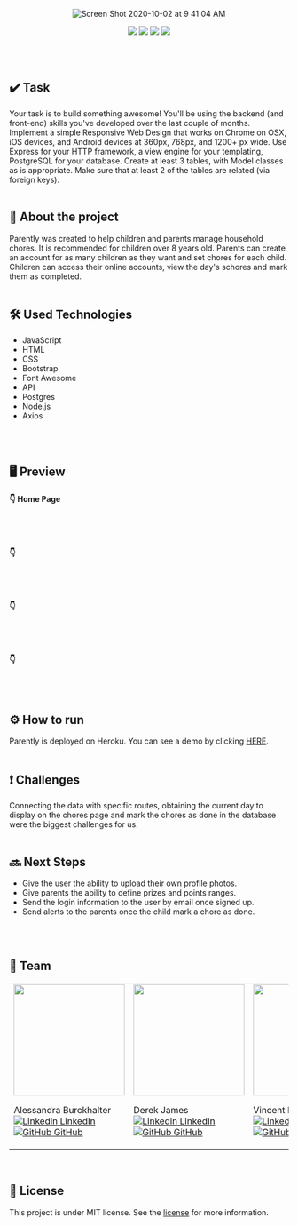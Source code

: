 <p align="center">
<img  alt="Screen Shot 2020-10-02 at 9 41 04 AM" src="https://user-images.githubusercontent.com/68092946/96671832-c9353f00-1330-11eb-802a-061cc144f092.png"></p>
<p align="center">
<img src="https://img.shields.io/github/issues/alessandraburckhalter/Full-Stack-Project?color=%2330bf8a"> <img src="https://img.shields.io/github/forks/alessandraburckhalter/Full-Stack-Project?color=%2330bf8a"> <img src="https://img.shields.io/github/stars/alessandraburckhalter/Full-Stack-Project?color=%2330bf8a"> <img src="https://img.shields.io/github/license/alessandraburckhalter/Full-Stack-Project?color=%2330bf8a"></p>

<br>
<br>

## :heavy_check_mark: Task
Your task is to build something awesome! You'll be using the backend (and front-end) skills you've developed over the last couple of months. Implement a simple Responsive Web Design that works on Chrome on OSX, iOS devices, and Android devices at 360px, 768px, and 1200+ px wide. Use Express for your HTTP framework, a view engine for your templating, PostgreSQL for your database. Create at least 3 tables, with Model classes as is appropriate. Make sure that at least 2 of the tables are related (via foreign keys).
<br>
<br>

## :book: About the project
Parently was created to help children and parents manage household chores. It is recommended for children over 8 years old. Parents can create an account for as many children as they want and set chores for each child. Children can access their online accounts, view the day's schores and mark them as completed.
<br>
<br>

## :hammer_and_wrench: Used Technologies 
* JavaScript
* HTML
* CSS
* Bootstrap
* Font Awesome
* API
* Postgres
* Node.js
* Axios
<br>
<br>

## 🖥 Preview
#### :point_down: Home Page


<br /> 
<br /> 

#### :point_down: 


<br /> 
<br /> 

#### :point_down: 

<br /> 
<br /> 

#### :point_down: 


<br>
<br>

## ⚙ How to run 
Parently is deployed on Heroku. You can see a demo by clicking [HERE](https://best-parently.herokuapp.com).
<br>
<br>

## :heavy_exclamation_mark: Challenges
Connecting the data with specific routes, obtaining the current day to display on the chores page and mark the chores as done in the database were the biggest challenges for us.
<br>
<br>

## :soon: Next Steps
* Give the user the ability to upload their own profile photos.
* Give parents the ability to define prizes and points ranges.
* Send the login information to the user by email once signed up.
* Send alerts to the parents once the child mark a chore as done.
<br>
<br>

## :busts_in_silhouette: Team

<table>
  <tr>
 <td <a href="https://github.com/alessandraburckhalter">
  <img width="200" src="https://avatars2.githubusercontent.com/u/68092946?s=460&u=d7183c6fbffcaf53cc3d21b6eac86ef0cddb34e8&v=4">
</a>

Alessandra Burckhalter <br>
[![Linkedin](https://i.stack.imgur.com/gVE0j.png) LinkedIn](https://www.linkedin.com/in/alessandra-burckhalter/)
&nbsp;
[![GitHub](https://i.stack.imgur.com/tskMh.png) GitHub](https://github.com/alessandraburckhalter)</td>


 <td <a href="hhttps://github.com/Derekjames93">
  <img width="200" src="https://avatars0.githubusercontent.com/u/69772944?s=460&v=4">
</a>

Derek James <br>
[![Linkedin](https://i.stack.imgur.com/gVE0j.png) LinkedIn](https://www.linkedin.com/in/derek-james-40287610b/)
&nbsp;
[![GitHub](https://i.stack.imgur.com/tskMh.png) GitHub](https://github.com/Derekjames93)</td>

 <td <a href="https://github.com/Varobinson">
  <img width="200" src="https://avatars3.githubusercontent.com/u/59773500?s=460&u=5e9b971c994028ab7b7af61025fa5ac4bf06b29d&v=4">
</a>

Vincent Robinson <br>
[![Linkedin](https://i.stack.imgur.com/gVE0j.png) LinkedIn](https://www.linkedin.com/in/vincentarobinson/)
&nbsp;
[![GitHub](https://i.stack.imgur.com/tskMh.png) GitHub](https://github.com/Varobinson)</td>

  </tr>
</table>


<br>

## :page_with_curl: License
This project is under MIT license. See the [license](https://opensource.org/licenses/MIT) for more information.
<br /> 
<br /> 

